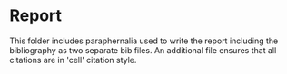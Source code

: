 # Report
This folder includes paraphernalia used to write the report including the bibliography as two separate bib files. An additional file ensures that all citations are in 'cell' citation style.
